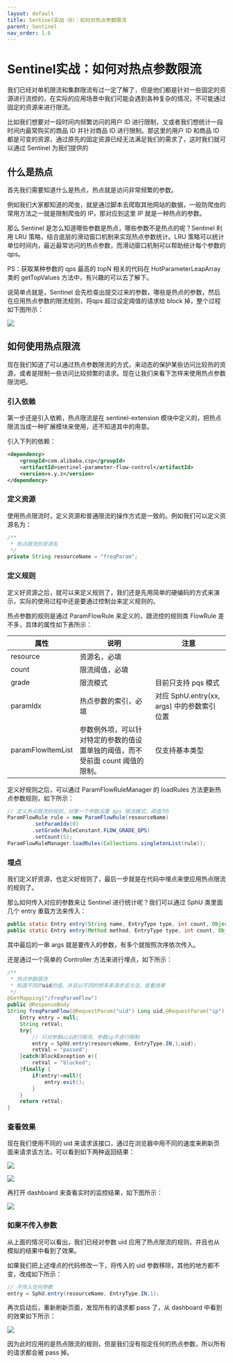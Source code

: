 ```yaml
---
layout: default
title: Sentinel实战（6）：如何对热点参数限流
parent: Sentinel
nav_order: 1.6
---
```


# Sentinel实战：如何对热点参数限流

我们已经对单机限流和集群限流有过一定了解了，但是他们都是针对一些固定的资源进行流控的，在实际的应用场景中我们可能会遇到各种复杂的情况，不可能通过固定的资源来进行限流。

比如我们想要对一段时间内频繁访问的用户 ID 进行限制，又或者我们想统计一段时间内最常购买的商品 ID 并针对商品 ID 进行限制。那这里的用户 ID 和商品 ID 都是可变的资源，通过原先的固定资源已经无法满足我们的需求了，这时我们就可以通过 Sentinel 为我们提供的 

## 什么是热点

首先我们需要知道什么是热点，热点就是访问非常频繁的参数。

例如我们大家都知道的爬虫，就是通过脚本去爬取其他网站的数据，一般防爬虫的常用方法之一就是限制爬虫的 IP，那对应到这里 IP 就是一种热点的参数。

那么 Sentinel 是怎么知道哪些参数是热点，哪些参数不是热点的呢？Sentinel 利用 LRU 策略，结合底层的滑动窗口机制来实现热点参数统计。LRU 策略可以统计单位时间内，最近最常访问的热点参数，而滑动窗口机制可以帮助统计每个参数的 qps。

PS：获取某种参数的 qps 最高的 topN 相关的代码在 HotParameterLeapArray 类的 getTopValues 方法中，有兴趣的可以去了解下。

说简单点就是，Sentinel 会先检查出提交过来的参数，哪些是热点的参数，然后在应用热点参数的限流规则，将qps 超过设定阈值的请求给 block 掉，整个过程如下图所示：

![](../../assets/images/Sentinel/attachments/Sentinel实战（6）：如何对热点参数限流_image_0.png)

## 如何使用热点限流

现在我们知道了可以通过热点参数限流的方式，来动态的保护某些访问比较热的资源，或者是限制一些访问比较频繁的请求。现在让我们来看下怎样来使用热点参数限流吧。

### 引入依赖

第一步还是引入依赖，热点限流是在 sentinel-extension 模块中定义的，把热点限流当成一种扩展模块来使用，还不知道其中的用意。

引入下列的依赖：

```xml
<dependency>
    <groupId>com.alibaba.csp</groupId>
    <artifactId>sentinel-parameter-flow-control</artifactId>
    <version>x.y.z</version>
</dependency>
```

### 定义资源

使用热点限流时，定义资源和普通限流的操作方式是一致的。例如我们可以定义资源名为：

```java
/**
 * 热点限流的资源名
 */
private String resourceName = "freqParam";
```

### 定义规则

定义好资源之后，就可以来定义规则了，我们还是先用简单的硬编码的方式来演示，实际的使用过程中还是要通过控制台来定义规则的。

热点参数的规则是通过 ParamFlowRule 来定义的，跟流控的规则类 FlowRule 差不多，具体的属性如下表所示：

| 属性 | 说明 | 注意 | 
| -- | -- | -- |
| resource | 资源名，必填 |   | 
| count | 限流阈值，必填 |   | 
| grade | 限流模式 | 目前只支持 pqs 模式 | 
| paramIdx | 热点参数的索引，必填 | 对应 SphU.entry(xx, args) 中的参数索引位置 | 
| paramFlowItemList | 参数例外项，可以针对特定的参数的值设置单独的阈值，而不受前面 count 阈值的限制。 | 仅支持基本类型 | 


定义好规则之后，可以通过 ParamFlowRuleManager 的 loadRules 方法更新热点参数规则，如下所示：

```java
// 定义热点限流的规则，对第一个参数设置 qps 限流模式，阈值为5
ParamFlowRule rule = new ParamFlowRule(resourceName)
        .setParamIdx(0)
        .setGrade(RuleConstant.FLOW_GRADE_QPS)
        .setCount(5);
ParamFlowRuleManager.loadRules(Collections.singletonList(rule));
```

### 埋点

我们定义好资源，也定义好规则了，最后一步就是在代码中埋点来使应用热点限流的规则了。

那么如何传入对应的参数来让 Sentinel 进行统计呢？我们可以通过 SphU 类里面几个 entry 重载方法来传入：

```java
public static Entry entry(String name, EntryType type, int count, Object... args) throws BlockException
public static Entry entry(Method method, EntryType type, int count, Object... args) throws BlockException
```

其中最后的一串 args 就是要传入的参数，有多个就按照次序依次传入。

还是通过一个简单的 Controller 方法来进行埋点，如下所示：

```java
/**
 * 热点参数限流
 * 构造不同的uid的值，并且以不同的频率来请求该方法，查看效果
 */
@GetMapping("/freqParamFlow")
public @ResponseBody
String freqParamFlow(@RequestParam("uid") Long uid,@RequestParam("ip") Long ip) {
    Entry entry = null;
    String retVal;
    try{
        // 只对参数uid进行限流，参数ip不进行限制
        entry = SphU.entry(resourceName, EntryType.IN,1,uid);
        retVal = "passed";
    }catch(BlockException e){
        retVal = "blocked";
    }finally {
        if(entry!=null){
            entry.exit();
        }
    }
    return retVal;
}
```

### 查看效果

现在我们使用不同的 uid 来请求该接口，通过在浏览器中用不同的速度来刷新页面来请求该方法，可以看到如下两种返回结果：

![](../../assets/images/Sentinel/attachments/Sentinel实战（6）：如何对热点参数限流_image_1.png)

![](../../assets/images/Sentinel/attachments/Sentinel实战（6）：如何对热点参数限流_image_2.png)

再打开 dashboard 来查看实时的监控结果，如下图所示：

![](../../assets/images/Sentinel/attachments/Sentinel实战（6）：如何对热点参数限流_image_3.png)

### 如果不传入参数

从上面的情况可以看出，我们已经对参数 uid 应用了热点限流的规则，并且也从模拟的结果中看到了效果。

如果我们把上述埋点的代码修改一下，将传入的 uid 参数移除，其他的地方都不变，改成如下所示：

```java
// 不传入任何参数
entry = SphU.entry(resourceName, EntryType.IN,1);
```

再次启动后，重新刷新页面，发现所有的请求都 pass 了，从 dashboard 中看到的效果如下所示：

![](../../assets/images/Sentinel/attachments/Sentinel实战（6）：如何对热点参数限流_image_4.png)

因为此时应用的是热点限流的规则，但是我们没有指定任何的热点参数，所以所有的请求都会被 pass 掉。